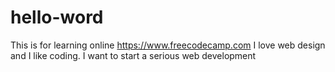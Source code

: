 # hello-word
This is for learning online https://www.freecodecamp.com
I love web design and I like coding. I want to start a serious web development
